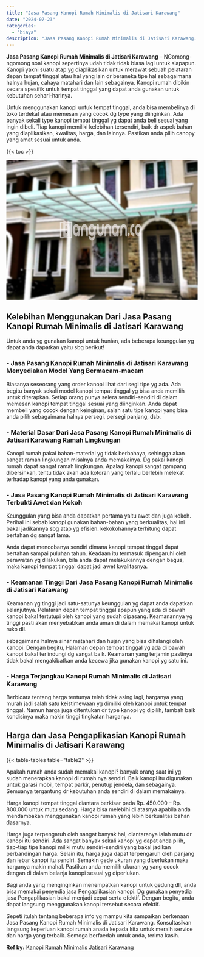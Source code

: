 ```yaml
---
title: "Jasa Pasang Kanopi Rumah Minimalis di Jatisari Karawang"
date: "2024-07-23"
categories: 
  - "biaya"
description: "Jasa Pasang Kanopi Rumah Minimalis di Jatisari Karawang. Sepeti itulah tentang beberapa info yg mampu kita sampaikan berkenaan Jasa Pasang Kanopi Rumah Minim..."
---
```


**Jasa Pasang Kanopi Rumah Minimalis di Jatisari Karawang** – NGomong-ngomong soal kanopi sepertinya udah tidak tidak biasa lagi untuk siapapun. Kanopi yakni suatu atap yg diaplikasikan untuk merawat sebuah pelataran depan tempat tinggal atau hal yang lain dr beraneka tipe hal sebagaimana halnya hujan, cahaya matahari dan lain sebagainya. Kanopi rumah dibikin secara spesifik untuk tempat tinggal yang dapat anda gunakan untuk kebutuhan sehari-harinya.

Untuk menggunakan kanopi untuk tempat tinggal, anda bisa membelinya di toko terdekat atau memesan yang cocok dg type yang diinginkan. Ada banyak sekali type kanopi tempat tinggal yg dapat anda beli sesuai yang ingin dibeli. Tiap kanopi memiliki kelebihan tersendiri, baik dr aspek bahan yang diaplikasikan, kwalitas, harga, dan lainnya. Pastikan anda pilih canopy yang amat sesuai untuk anda.

{{< toc >}}

![Jasa Pasang Kanopi Rumah Minimalis di Jatisari Karawang](/images/harga-kanopi-minimalis-52.png)

## Kelebihan Menggunakan Dari Jasa Pasang Kanopi Rumah Minimalis di Jatisari Karawang

Untuk anda yg gunakan kanopi untuk hunian, ada beberapa keunggulan yg dapat anda dapatkan yaitu sbg berikut!

### \- Jasa Pasang Kanopi Rumah Minimalis di Jatisari Karawang Menyediakan Model Yang Bermacam-macam

Biasanya seseorang yang order kanopi lihat dari segi tipe yg ada. Ada begitu banyak sekali model kanopi tempat tinggal yg bisa anda memilih untuk diterapkan. Setiap orang punya selera sendiri-sendiri di dalam memesan kanopi tempat tinggal sesuai yang diinginkan. Anda dapat membeli yang cocok dengan keinginan, salah satu tipe kanopi yang bisa anda pilih sebagaimana halnya persegi, persegi panjang, dsb.

### \- Material Dasar Dari Jasa Pasang Kanopi Rumah Minimalis di Jatisari Karawang Ramah Lingkungan

Kanopi rumah pakai bahan-material yg tidak berbahaya, sehingga akan sangat ramah lingkungan misalnya anda memakainya. Dg pakai kanopi rumah dapat sangat ramah lingkungan. Apalagi kanopi sangat gampang dibersihkan, tentu tidak akan ada kotoran yang terlalu berlebih melekat terhadap kanopi yang anda gunakan.

### \- Jasa Pasang Kanopi Rumah Minimalis di Jatisari Karawang Terbukti Awet dan Kokoh

Keunggulan yang bisa anda dapatkan pertama yaitu awet dan juga kokoh. Perihal ini sebab kanopi gunakan bahan-bahan yang berkualitas, hal ini bakal jadikannya sbg atap yg efisien. kekokohannya terhitung dapat bertahan dg sangat lama.

Anda dapat mencobanya sendiri dimana kanopi tempat tinggal dapat bertahan sampai puluhan tahun. Keadaan itu termasuk dipengaruhi oleh perawatan yg dilakukan, bila anda dapat melakukannya dengan bagus, maka kanopi tempat tinggal dapat jadi awet kwalitasnya.

### \- Keamanan Tinggi Dari Jasa Pasang Kanopi Rumah Minimalis di Jatisari Karawang

Keamanan yg tinggi jadi satu-satunya keunggulan yg dapat anda dapatkan selanjutnya. Pelataran depan tempat tinggal apapun yang ada di bawah kanopi bakal tertutupi oleh kanopi yang sudah dipasang. Keamanannya yg tinggi pasti akan menyebabkan anda aman di dalam memakai kanopi untuk ruko dll.

sebagaimana halnya sinar matahari dan hujan yang bisa dihalangi oleh kanopi. Dengan begitu, Halaman depan tempat tinggal yg ada di bawah kanopi bakal terlindungi dg sangat baik. Keamanan yang terjamin pastinya tidak bakal mengakibatkan anda kecewa jika gunakan kanopi yg satu ini.

### \- Harga Terjangkau Kanopi Rumah Minimalis di Jatisari Karawang

Berbicara tentang harga tentunya telah tidak asing lagi, harganya yang murah jadi salah satu keistimewaan yg dimiliki oleh kanopi untuk tempat tinggal. Namun harga juga ditentukan dr type kanopi yg dipilih, tambah baik kondisinya maka makin tinggi tingkatan harganya.

## Harga dan Jasa Pengaplikasian Kanopi Rumah Minimalis di Jatisari Karawang

{{< table-tables table="table2" >}}

Apakah rumah anda sudah memakai kanopi? banyak orang saat ini yg sudah menerapkan kanopi di rumah nya sendiri. Baik kanopi itu digunakan untuk garasi mobil, tempat parkir, penutup jendela, dan sebagainya. Semuanya tergantung dr kebutuhan anda sendiri di dalam memakainya.

Harga kanopi tempat tinggal diantara berkisar pada Rp. 450.000 – Rp. 800.000 untuk mutu sedang. Harga bisa melebihi di atasnya apabila anda mendambakan menggunakan kanopi rumah yang lebih berkualitas bahan dasarnya.

Harga juga terpengaruh oleh sangat banyak hal, diantaranya ialah mutu dr kanopi itu sendiri. Ada sangat banyak sekali kanopi yg dapat anda pilih, tiap-tiap tipe kanopi miliki mutu sendiri-sendiri yang bakal jadikan perbandingan harga. Selain itu, harga juga dapat terpengaruh oleh panjang dan lebar kanopi itu sendiri. Semakin gede ukuran yang diperlukan maka harganya makin mahal. Pastikan anda memilih ukuran yg yang cocok dengan di dalam belanja kanopi sesuai yg diperlukan.

Bagi anda yang menginginkan menempatkan kanopi untuk gedung dll, anda bisa memakai penyedia jasa Pengaplikasian kanopi. Dg gunakan penyedia jasa Pengaplikasian bakal menjadi cepat serta efektif. Dengan begitu, anda dapat langsung menggunakan kanopi tersebut secara efektif.

Sepeti itulah tentang beberapa info yg mampu kita sampaikan berkenaan Jasa Pasang Kanopi Rumah Minimalis di Jatisari Karawang. Konsultasikan langsung keperluan kanopi rumah anada kepada kita untuk meraih service dan harga yang terbaik. Semoga berfaedah untuk anda, terima kasih.

**Ref by:**  [Kanopi Rumah Minimalis Jatisari Karawang](https://id.wikipedia.org/wiki/Kanopi)

